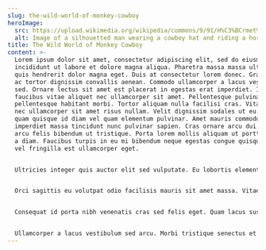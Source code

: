 ```yaml
---
slug: the-wild-world-of-monkey-cowboy
heroImage:
  src: https://upload.wikimedia.org/wikipedia/commons/9/91/H%C3%BCrmet%C3%A7i_Sazl%C4%B1%C4%9F%C4%B1ndaki_y%C4%B1lk%C4%B1_atlar%C4%B1.jpg
  alt: Image of a silhouetted man wearing a cowboy hat and riding a horse
title: The Wild World of Monkey Cowboy
content: >-
  Lorem ipsum dolor sit amet, consectetur adipiscing elit, sed do eiusmod tempor
  incididunt ut labore et dolore magna aliqua. Pharetra massa massa ultricies mi
  quis hendrerit dolor magna eget. Duis at consectetur lorem donec. Gravida arcu
  ac tortor dignissim convallis aenean. Commodo ullamcorper a lacus vestibulum
  sed. Ornare lectus sit amet est placerat in egestas erat imperdiet. Ipsum
  faucibus vitae aliquet nec ullamcorper sit amet. Pellentesque pulvinar
  pellentesque habitant morbi. Tortor aliquam nulla facilisi cras. Vitae aliquet
  nec ullamcorper sit amet risus nullam. Velit dignissim sodales ut eu. Varius
  quam quisque id diam vel quam elementum pulvinar. Amet mauris commodo quis
  imperdiet massa tincidunt nunc pulvinar sapien. Cras ornare arcu dui vivamus
  arcu felis bibendum ut tristique. Porta lorem mollis aliquam ut porttitor leo
  a diam. Faucibus turpis in eu mi bibendum neque egestas congue quisque. Leo
  vel fringilla est ullamcorper eget. 


  Ultricies integer quis auctor elit sed vulputate. Eu lobortis elementum nibh tellus molestie nunc. Enim sit amet venenatis urna cursus eget. Quam pellentesque nec nam aliquam sem et tortor. Nunc vel risus commodo viverra maecenas accumsan lacus vel facilisis. Viverra tellus in hac habitasse platea dictumst. Feugiat in fermentum posuere urna nec. Nisi quis eleifend quam adipiscing vitae proin. Aliquam ultrices sagittis orci a scelerisque purus. Erat pellentesque adipiscing commodo elit at imperdiet dui accumsan. Neque vitae tempus quam pellentesque. In nibh mauris cursus mattis molestie a iaculis at. Magna ac placerat vestibulum lectus mauris ultrices. Pellentesque habitant morbi tristique senectus et netus. In hac habitasse platea dictumst quisque sagittis purus. Non tellus orci ac auctor augue.


  Orci sagittis eu volutpat odio facilisis mauris sit amet massa. Vitae ultricies leo integer malesuada nunc vel. In nisl nisi scelerisque eu ultrices vitae auctor. Interdum varius sit amet mattis vulputate. A arcu cursus vitae congue mauris rhoncus aenean vel. Eget lorem dolor sed viverra ipsum nunc aliquet bibendum enim. Laoreet id donec ultrices tincidunt. Ultricies lacus sed turpis tincidunt id aliquet. Accumsan in nisl nisi scelerisque eu. Rhoncus mattis rhoncus urna neque viverra justo. Dignissim enim sit amet venenatis urna cursus eget nunc scelerisque. Faucibus in ornare quam viverra. Viverra ipsum nunc aliquet bibendum. Amet est placerat in egestas erat imperdiet. Arcu risus quis varius quam quisque id diam vel. Fringilla phasellus faucibus scelerisque eleifend donec.


  Consequat id porta nibh venenatis cras sed felis eget. Quam lacus suspendisse faucibus interdum posuere lorem. Sed blandit libero volutpat sed cras ornare arcu. Cras sed felis eget velit aliquet sagittis id consectetur. Dui vivamus arcu felis bibendum ut tristique et egestas quis. Etiam dignissim diam quis enim lobortis scelerisque fermentum dui. Sed cras ornare arcu dui vivamus. Risus feugiat in ante metus. Aliquam vestibulum morbi blandit cursus risus at ultrices. Volutpat odio facilisis mauris sit amet. Diam sit amet nisl suscipit adipiscing bibendum est ultricies integer. Ultrices dui sapien eget mi proin sed libero enim. Adipiscing vitae proin sagittis nisl rhoncus mattis rhoncus. Sed viverra ipsum nunc aliquet. At volutpat diam ut venenatis. Blandit volutpat maecenas volutpat blandit aliquam etiam erat. Pellentesque diam volutpat commodo sed egestas. Elit scelerisque mauris pellentesque pulvinar pellentesque habitant morbi tristique senectus. Nec ultrices dui sapien eget mi proin sed. Eleifend mi in nulla posuere sollicitudin aliquam ultrices.


  Ullamcorper a lacus vestibulum sed arcu. Morbi tristique senectus et netus et malesuada. Morbi tempus iaculis urna id. Diam in arcu cursus euismod. Pellentesque adipiscing commodo elit at imperdiet dui accumsan sit. Pretium nibh ipsum consequat nisl vel. Tortor at auctor urna nunc. Dui ut ornare lectus sit amet est placerat. Arcu non sodales neque sodales ut etiam. Luctus venenatis lectus magna fringilla urna porttitor rhoncus dolor purus. Diam volutpat commodo sed egestas egestas fringilla phasellus faucibus. Orci porta non pulvinar neque laoreet suspendisse interdum. Felis eget nunc lobortis mattis aliquam faucibus purus in. Egestas maecenas pharetra convallis posuere morbi. Non diam phasellus vestibulum lorem sed. Sit amet est placerat in egestas. Eu turpis egestas pretium aenean pharetra magna. Faucibus turpis in eu mi. Placerat orci nulla pellentesque dignissim enim. Sit amet purus gravida quis.
---
```

